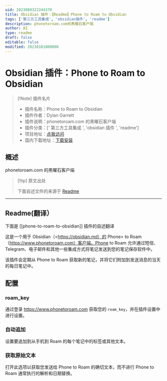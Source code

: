 ```yaml
---
uid: 2023080322244370
title: Obsidian 插件：【Readme】Phone to Roam to Obsidian
tags: ['第三方工具集成', 'obsidian插件', 'readme']
description: phonetoroam.com的黑曜石客户端
author: AI
type: readme
draft: false
editable: false
modified: 20230101000000
---
```


# Obsidian 插件：Phone to Roam to Obsidian

> [!Note] 插件名片
> - 插件名称：Phone to Roam to Obsidian
> - 插件作者：Dylan Garrett
> - 插件说明：phonetoroam.com 的黑曜石客户端
> - 插件分类：[' 第三方工具集成 ', 'obsidian 插件 ', 'readme']
> - 项目地址：[点我访问](https://github.com/dgarrett/phone-to-roam-to-obsidian)
> - 国内下载地址：[下载安装](https://pkmer.cn/products/plugin/pluginMarket/?phone-to-roam-to-obsidian)

## 概述

phonetoroam.com 的黑曜石客户端

> [!tip] 原文出处
>
>下面自述文件的来源于 [Readme](https://ghproxy.net/https://raw.githubusercontent.com/dgarrett/phone-to-roam-to-obsidian/master/README.md)
>

---

## Readme(翻译）

下面是 [[phone-to-roam-to-obsidian]] 插件的自述翻译

这是一个用于 Obsidian（<https://obsidian.md）的 Phone> to Roam（<https://www.phonetoroam.com）客户端。Phone> to Roam 允许通过短信、Telegram、电子邮件和其他一些集成方式将笔记发送到您的笔记保存软件中。

该插件会定期从 Phone to Roam 获取新的笔记，并将它们附加到发送消息的当天的每日笔记中。

## 配置

### roam_key

通过登录 <https://www.phonetoroam.com> 获取您的 `roam_key`，并在插件设置中进行设置。

### 自动追加

设置要追加到从手机到 Roam 的每个笔记中的标签或其他文本。

### 获取原始文本

打开此选项以获取您发送给 Phone to Roam 的确切文本，而不进行 Phone to Roam 通常执行的解析和日期替换。
